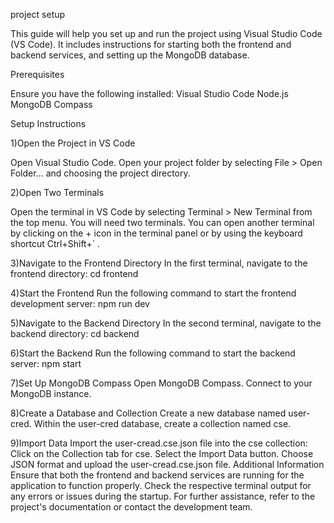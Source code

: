 project setup

This guide will help you set up and run the project using Visual Studio Code (VS Code). It includes instructions for starting both the frontend and backend services, and setting up the MongoDB database.

Prerequisites

Ensure you have the following installed:
Visual Studio Code
Node.js
MongoDB Compass

Setup Instructions

1)Open the Project in VS Code

Open Visual Studio Code.
Open your project folder by selecting File > Open Folder... and choosing the project directory.

2)Open Two Terminals

Open the terminal in VS Code by selecting Terminal > New Terminal from the top menu.
You will need two terminals. You can open another terminal by clicking on the + icon in the terminal panel or by using the keyboard shortcut Ctrl+Shift+` .

3)Navigate to the Frontend Directory
In the first terminal, navigate to the frontend directory:
cd frontend

4)Start the Frontend
Run the following command to start the frontend development server:
npm run dev

5)Navigate to the Backend Directory
In the second terminal, navigate to the backend directory:
cd backend

6)Start the Backend
Run the following command to start the backend server:
npm start

7)Set Up MongoDB Compass
Open MongoDB Compass.
Connect to your MongoDB instance.

8)Create a Database and Collection
Create a new database named user-cred.
Within the user-cred database, create a collection named cse.

9)Import Data
Import the user-cread.cse.json file into the cse collection:
Click on the Collection tab for cse.
Select the Import Data button.
Choose JSON format and upload the user-cread.cse.json file.
Additional Information
Ensure that both the frontend and backend services are running for the application to function properly.
Check the respective terminal output for any errors or issues during the startup.
For further assistance, refer to the project's documentation or contact the development team.
